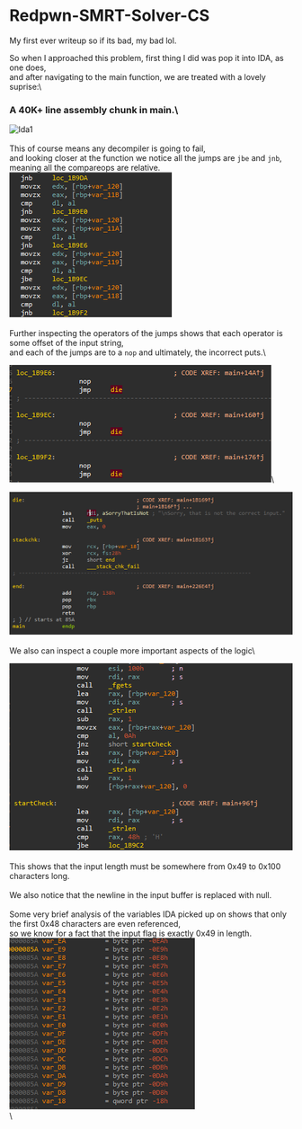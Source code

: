 # Redpwn-SMRT-Solver-CS
My first ever writeup so if its bad, my bad lol.

So when I approached this problem, first thing I did was pop it into IDA, as one does,\
and after navigating to the main function, we are treated with a lovely suprise:\
### A 40K+ line assembly chunk in main.\
![Ida1](/img/ida1.gif)\
\
This of course means any decompiler is going to fail,\
and looking closer at the function we notice all the jumps are `jbe` and `jnb`, meaning all the compareops are relative.\
![Ida2](/img/ida2.png)\
\
Further inspecting the operators of the jumps shows that each operator is some offset of the input string,\
and each of the jumps are to a `nop` and ultimately, the incorrect puts.\

![Ida3](/img/ida3.png)\

![Ida4](/img/ida4.png)\
\
We also can inspect a couple more important aspects of the logic\

![Ida5](/img/ida5.png)\
\
This shows that the input length must be somewhere from 0x49 to 0x100 characters long.\
\
We also notice that the newline in the input buffer is replaced with null.\
\
Some very brief analysis of the variables IDA picked up on shows that only the first 0x48 characters are even referenced,\
so we know for a fact that the input flag is exactly 0x49 in length.\
![Ida6](/img/ida6.png)\
\
